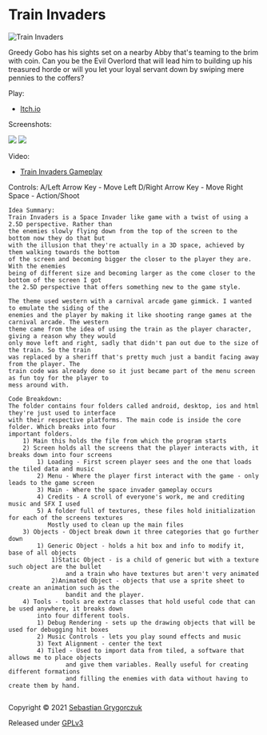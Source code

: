# Train Invaders

![Train Invaders](https://img.itch.zone/aW1nLzYyNzM2NjkucG5n/original/EN1HPC.png)

Greedy Gobo has his sights set on a nearby Abby that's teaming to the brim with coin. 
Can you be the Evil Overlord that will lead him to building up his treasured horde or will you let your loyal servant down by swiping mere pennies to the coffers?

Play:

- [Itch.io](https://orczuk.itch.io/train-invaders)

Screenshots:

<img src="https://img.itch.zone/aW1hZ2UvMTA2OTU1NS82MjczNzMxLnBuZw==/347x500/Z%2BItq%2F.png">
<img src="https://img.itch.zone/aW1hZ2UvMTA2OTU1NS82MjczNzI5LnBuZw==/347x500/EZB4Jb.png">

Video: 
- [Train Invaders Gameplay](https://www.youtube.com/watch?v=_oBLwZcszJY)

Controls:
  A/Left Arrow Key - Move Left
  D/Right Arrow Key - Move Right
  Space - Action/Shoot 

```
Idea Summary: 
Train Invaders is a Space Invader like game with a twist of using a 2.5D perspective. Rather than 
the enemies slowly flying down from the top of the screen to the bottom now they do that but 
with the illusion that they're actually in a 3D space, achieved by them walking towards the bottom 
of the screen and becoming bigger the closer to the player they are. With the enemies
being of different size and becoming larger as the come closer to the bottom of the screen I got 
the 2.5D perspective that offers something new to the game style. 

The theme used western with a carnival arcade game gimmick. I wanted to emulate the siding of the 
enemies and the player by making it like shooting range games at the carnival arcade. The western
theme came from the idea of using the train as the player character, giving a reason why they would 
only move left and right, sadly that didn't pan out due to the size of the train. So the train 
was replaced by a sheriff that's pretty much just a bandit facing away from the player. The 
train code was already done so it just became part of the menu screen as fun toy for the player to 
mess around with. 

Code Breakdown: 
The folder contains four folders called android, desktop, ios and html they're just used to interface
with their respective platforms. The main code is inside the core folder. Which breaks into four 
important folders. 
    1) Main this holds the file from which the program starts 
    2) Screen holds all the screens that the player interacts with, it breaks down into four screens
        1) Loading - First screen player sees and the one that loads the tiled data and music 
        2) Menu - Where the player first interact with the game - only leads to the game screen 
        3) Main - Where the space invader gameplay occurs 
        4) Credits - A scroll of everyone's work, me and crediting music and SFX I used 
        5) A folder full of textures, these files hold initialization for each of the screens textures 
           Mostly used to clean up the main files 
    3) Objects - Object break down it three categories that go further down
        1) Generic Object - holds a hit box and info to modify it, base of all objects 
            1)Static Object - is a child of generic but with a texture such object are the bullet 
                and a train who have textures but aren't very animated 
            2)Animated Object - objects that use a sprite sheet to create an animation such as the 
                bandit and the player.
    4) Tools - tools are extra classes that hold useful code that can be used anywhere, it breaks down
        into four different tools.
        1) Debug Rendering - sets up the drawing objects that will be used for debugging hit boxes 
        2) Music Controls - lets you play sound effects and music 
        3) Text Alignment - center the text  
        4) Tiled - Used to import data from tiled, a software that allows me to place objects 
                and give them variables. Really useful for creating different formations 
                and filling the enemies with data without having to create them by hand. 
                
```


Copyright © 2021 [Sebastian Grygorczuk](https://orczuk.github.io/)

Released under [GPLv3](gpl-3.0.txt)
